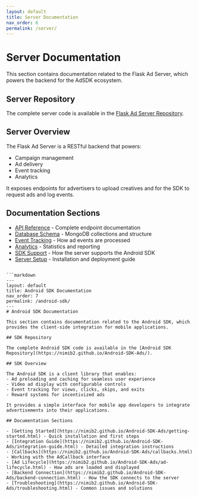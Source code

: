 ```yaml
---
layout: default
title: Server Documentation
nav_order: 6
permalink: /server/
---
```

# Server Documentation

This section contains documentation related to the Flask Ad Server, which powers the backend for the AdSDK ecosystem.

## Server Repository

The complete server code is available in the [Flask Ad Server Repository](https://nimib2.github.io/Ad-Server/).

## Server Overview

The Flask Ad Server is a RESTful backend that powers:
- Campaign management
- Ad delivery
- Event tracking
- Analytics

It exposes endpoints for advertisers to upload creatives and for the SDK to request ads and log events.

## Documentation Sections

- [API Reference](https://nimib2.github.io/Ad-Server/api-reference.html) - Complete endpoint documentation
- [Database Schema](https://nimib2.github.io/Ad-Server/database-schema.html) - MongoDB collections and structure
- [Event Tracking](https://nimib2.github.io/Ad-Server/event-tracking.html) - How ad events are processed
- [Analytics](https://nimib2.github.io/Ad-Server/analytics.html) - Statistics and reporting
- [SDK Support](https://nimib2.github.io/Ad-Server/sdk-support.html) - How the server supports the Android SDK
- [Server Setup](https://nimib2.github.io/Ad-Server/server-setup.html) - Installation and deployment guide
```

```markdown
---
layout: default
title: Android SDK Documentation
nav_order: 7
permalink: /android-sdk/
---
# Android SDK Documentation

This section contains documentation related to the Android SDK, which provides the client-side integration for mobile applications.

## SDK Repository

The complete Android SDK code is available in the [Android SDK Repository](https://nimib2.github.io/Android-SDK-Ads/).

## SDK Overview

The Android SDK is a client library that enables:
- Ad preloading and caching for seamless user experience
- Video ad display with configurable controls
- Event tracking for views, clicks, skips, and exits
- Reward systems for incentivized ads

It provides a simple interface for mobile app developers to integrate advertisements into their applications.

## Documentation Sections

- [Getting Started](https://nimib2.github.io/Android-SDK-Ads/getting-started.html) - Quick installation and first steps
- [Integration Guide](https://nimib2.github.io/Android-SDK-Ads/integration-guide.html) - Detailed integration instructions
- [Callbacks](https://nimib2.github.io/Android-SDK-Ads/callbacks.html) - Working with the AdCallback interface
- [Ad Lifecycle](https://nimib2.github.io/Android-SDK-Ads/ad-lifecycle.html) - How ads are loaded and displayed
- [Backend Connection](https://nimib2.github.io/Android-SDK-Ads/backend-connection.html) - How the SDK connects to the server
- [Troubleshooting](https://nimib2.github.io/Android-SDK-Ads/troubleshooting.html) - Common issues and solutions
```
